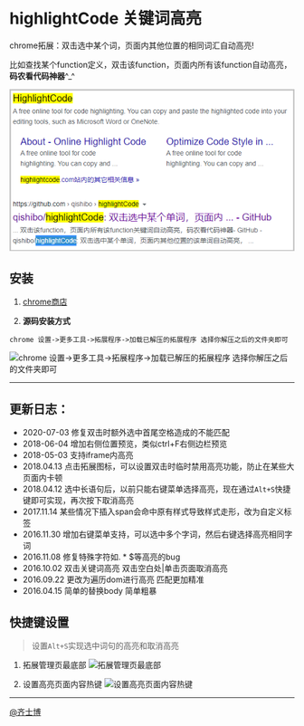 # highlightCode 关键词高亮
chrome拓展：双击选中某个词，页面内其他位置的相同词汇自动高亮!

比如查找某个function定义，双击该function，页面内所有该function自动高亮，**码农看代码神器**^_^


![screenshot](screenshot.png)

## 安装
1. [chrome商店](https://chrome.google.com/webstore/detail/%E5%85%B3%E9%94%AE%E8%AF%8D%E5%8F%8C%E5%87%BB%E8%87%AA%E5%8A%A8%E9%AB%98%E4%BA%AE/hiemiigjnmkjedjibioplldlbkhekbjk?gl=CN)

2. **源码安装方式**

`chrome 设置->更多工具->拓展程序->加载已解压的拓展程序 选择你解压之后的文件夹即可`

![chrome 设置->更多工具->拓展程序->加载已解压的拓展程序 选择你解压之后的文件夹即可](https://imgup.qii404.xyz/71405cabjw1f82dhkldiwj21kw0e3why.jpg)

----------------------------

## 更新日志：

 - 2020-07-03 修复双击时额外选中首尾空格造成的不能匹配
 - 2018-06-04 增加右侧位置预览，类似ctrl+F右侧边栏预览
 - 2018-05-03 支持iframe内高亮
 - 2018.04.13 点击拓展图标，可以设置双击时临时禁用高亮功能，防止在某些大页面内卡顿
 - 2018.04.12 选中长语句后，以前只能右键菜单选择高亮，现在通过`Alt+S`快捷键即可实现，再次按下取消高亮
 - 2017.11.14 某些情况下插入span会命中原有样式导致样式走形，改为自定义标签
 - 2016.11.30 增加右键菜单支持，可以选中多个字词，然后右键选择高亮相同字词
 - 2016.11.08 修复特殊字符如. * $等高亮的bug
 - 2016.10.02 双击关键词高亮 双击空白处|单击页面取消高亮
 - 2016.09.22 更改为遍历dom进行高亮 匹配更加精准
 - 2016.04.15 简单的替换body 简单粗暴



## 快捷键设置

> 设置`Alt+S`实现选中词句的高亮和取消高亮

1. 拓展管理页最底部
![拓展管理页最底部](https://imgup.qii404.xyz/20180413205736.png)

2. 设置高亮页面内容热键
![设置高亮页面内容热键](https://imgup.qii404.xyz/20180413205753.png)

----------------------------

[@齐士博](http://www.weibo.com/shiboooo)
